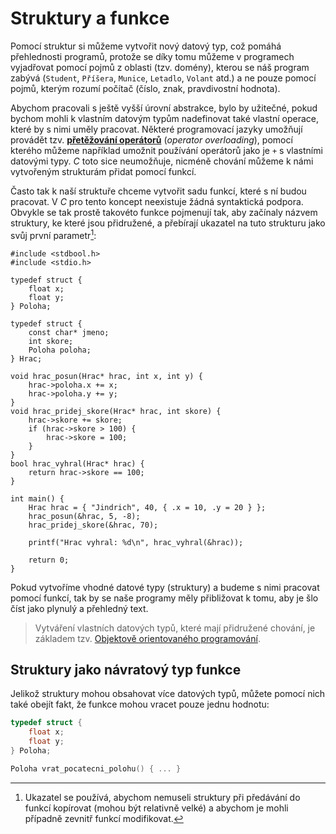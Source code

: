 # Struktury a funkce
Pomocí struktur si můžeme vytvořit nový datový typ, což pomáhá přehlednosti programů, protože se
díky tomu můžeme v programech vyjadřovat pomocí pojmů z oblasti (tzv. domény), kterou se náš program
zabývá (`Student`, `Příšera`, `Munice`, `Letadlo`, `Volant` atd.) a ne pouze pomocí pojmů, kterým
rozumí počítač (číslo, znak, pravdivostní hodnota).

Abychom pracovali s ještě vyšší úrovní abstrakce, bylo by užitečné, pokud bychom mohli k
vlastním datovým typům nadefinovat také vlastní operace, které by s nimi uměly pracovat. Některé
programovací jazyky umožňují provádět tzv.
[**přetěžování operátorů**](https://en.wikipedia.org/wiki/Operator_overloading) (*operator overloading*),
pomocí kterého můžeme například umožnit používání operátorů jako je `+` s vlastními datovými typy.
*C* toto sice neumožňuje, nicméně chování můžeme k námi vytvořeným strukturám přidat pomocí funkcí.

Často tak k naší struktuře chceme vytvořit sadu funkcí, které s ní budou pracovat. V *C* pro tento
koncept neexistuje žádná syntaktická podpora. Obvykle se tak prostě takovéto funkce pojmenují tak,
aby začínaly názvem struktury, ke které jsou přidružené, a přebírají ukazatel na tuto strukturu jako
svůj první parametr[^1]:
```c,editable
#include <stdbool.h>
#include <stdio.h>

typedef struct {
    float x;
    float y;
} Poloha;

typedef struct {
    const char* jmeno;
    int skore;
    Poloha poloha;
} Hrac;

void hrac_posun(Hrac* hrac, int x, int y) {
    hrac->poloha.x += x;
    hrac->poloha.y += y;
}
void hrac_pridej_skore(Hrac* hrac, int skore) {
    hrac->skore += skore;
    if (hrac->skore > 100) {
        hrac->skore = 100;
    }
}
bool hrac_vyhral(Hrac* hrac) {
    return hrac->skore == 100;
}

int main() {
    Hrac hrac = { "Jindrich", 40, { .x = 10, .y = 20 } };
    hrac_posun(&hrac, 5, -8);
    hrac_pridej_skore(&hrac, 70);

    printf("Hrac vyhral: %d\n", hrac_vyhral(&hrac));

    return 0;
}
```

[^1]: Ukazatel se používá, abychom nemuseli struktury při předávání do funkcí kopírovat (mohou být
relativně velké) a abychom je mohli případně zevnitř funkcí modifikovat.

Pokud vytvoříme vhodné datové typy (struktury) a budeme s nimi pracovat pomocí funkcí, tak by se naše
programy měly přibližovat k tomu, aby je šlo číst jako plynulý a přehledný text. 

> Vytváření vlastních datových typů, které mají přidružené chování, je základem tzv.
> [Objektově orientovaného programování](https://edison.sso.vsb.cz/cz.vsb.edison.edu.study.prepare.web/SubjectVersion.faces?version=460-2055/01&subjectBlockAssignmentId=375759&studyFormId=2&studyPlanId=22001&locale=cs&back=true).

## Struktury jako návratový typ funkce
Jelikož struktury mohou obsahovat více datových typů, můžete pomocí nich také obejít fakt, že
funkce mohou vracet pouze jednu hodnotu:
```c
typedef struct {
    float x;
    float y;
} Poloha;

Poloha vrat_pocatecni_polohu() { ... }
```
